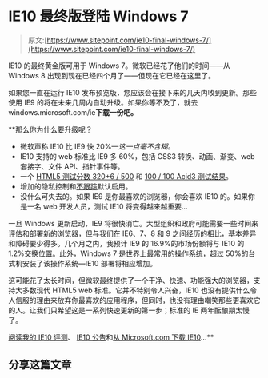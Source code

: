 # IE10 最终版登陆 Windows 7

> 原文:[https://www.sitepoint.com/ie10-final-windows-7/](https://www.sitepoint.com/ie10-final-windows-7/)

IE10 的最终黄金版可用于 Windows 7。微软已经花了他们的时间——从 Windows 8 出现到现在已经四个月了——但现在它已经在这里了。

如果您一直在运行 IE10 发布预览版，您应该会在接下来的几天内收到更新。那些使用 IE9 的将在未来几周内自动升级。如果你等不及了，就去 windows.microsoft.com/ie[](http://windows.microsoft.com/ie)**下载一份吧。**

 **那么你为什么要升级呢？

*   微软声称 IE10 比 IE9 快 20%—*这一点毫不含糊。*
*   IE10 支持的 web 标准比 IE9 多 60%，包括 CSS3 转换、动画、渐变、web 套接字、文件 API、指针事件等。
*   一个 [HTML5 测试分数 320+6 / 500](http://html5test.com/) 和 [100 / 100 Acid3 测试结果](http://acid3.acidtests.org/)。
*   增加的隐私控制和[不跟踪](https://www.sitepoint.com/ie10-do-not-track/)默认启用。
*   没什么可失去的。如果 IE9 是你最喜欢的浏览器，你会喜欢 IE10 的。如果你是一名 web 开发人员，测试 IE10 将变得越来越重要…

一旦 Windows 更新启动，IE9 将很快消亡。大型组织和政府可能需要一些时间来评估和部署新的浏览器，但与我们在 IE6、7、8 和 9 之间经历的相比，基本差异和障碍要少得多。几个月之内，我预计 IE9 的 16.9%的市场份额将与 IE10 的 1.2%交换位置。此外，Windows 7 是世界上最常用的操作系统，超过 50%的台式机安装了该操作系统—IE10 部署将相应增加。

这可能花了太长时间，但微软最终提供了一个干净、快速、功能强大的浏览器，支持大多数现代 HTML5 web 标准。它并不特别令人兴奋，IE10 也没有提供什么令人信服的理由来放弃你最喜欢的应用程序，但同时，也没有理由嘲笑那些更喜欢它的人。让我们只希望这是一系列快速更新的第一步；标准的 IE 两年酝酿期太慢了。

[阅读我的 IE10 评测](https://www.sitepoint.com/internet-explorer-10-review-ie10/)、 [IE10 公告](http://blogs.msdn.com/b/ie/archive/2013/02/26/ie10-for-windows-7-globally-available-for-consumers-and-businesses.aspx)和[从 Microsoft.com 下载 IE10](http://windows.microsoft.com/ie)…** 

## **分享这篇文章**